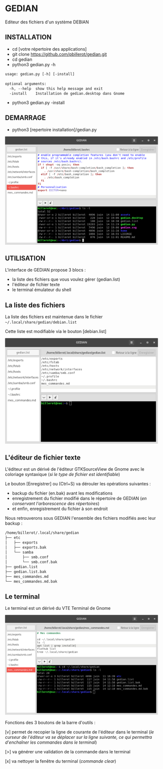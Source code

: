 # GEDIAN

Editeur des fichiers d'un système DEBIAN

## INSTALLATION

- cd [votre répertoire des applications]
- git clone https://github.com/pbillerot/gedian.git
- cd gedian
- python3 gedian.py -h
```
usage: gedian.py [-h] [-install]

optional arguments:
  -h, --help  show this help message and exit
  -install    Installation de gedian.desktop dans Gnome
```
- python3 gedian.py -install

## DEMARRAGE

- python3 [repertoire installation]/gedian.py

![](./assets/gedian_capture.png)

## UTILISATION

L'interface de GEDIAN propose 3 blocs :

- la liste des fichiers que vous voulez gérer (gedian.list)
- l'éditeur de fichier texte
- le terminal émulateur du shell

## La liste des fichiers

La liste des fichiers est maintenue dans le fichier ```~/.local/share/gedian/debian.list``` 

Cette liste est modifiable via le bouton [debian.list]

![](./assets/gedian_list.png)

## L'éditeur de fichier texte

L'éditeur est un dérivé de l'éditeur GTKSourceView de Gnome avec le coloriage syntaxique (_si le type de fichier est identifiable_)

Le bouton [Enregistrer] ou (Ctrl+S) va dérouler les opérations suivantes :
- backup du fichier (en.bak) avant les modifications
- enregistrement du fichier modifié dans le répertoire de GEDIAN (_en conservant l'arborescence des répertoires_)
- et enfin, enregistrement du fichier à son endroit

Nous retrouverons sous GEDIAN l'ensemble des fichiers modifiés avec leur backup :
```
/home/billerot/.local/share/gedian
├── etc
│   ├── exports
│   ├── exports.bak
│   └── samba
│       ├── smb.conf
│       └── smb.conf.bak
├── gedian.list
├── gedian.list.bak
├── mes_commandes.md
└── mes_commandes.md.bak
```

## Le terminal

Le terminal est un dérivé du VTE Terminal de Gnome

![](./assets/gedian_terminal.png)

Fonctions des 3 boutons de la barre d'outils :

[v] permet de recopier la ligne de courante de l'éditeur dans le terminal (_le curseur de l'éditeur va se déplacer sur la ligne suivante, ce qui permettra d'enchaîner les commandes dans le terminal_)

[>] va générer une validation de la commande dans le terminal

[x] va nettoyer la fenêtre du terminal (_commande clear_)
